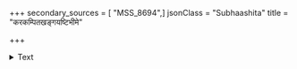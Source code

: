 +++
secondary_sources = [ "MSS_8694",]
jsonClass = "Subhaashita"
title = "करकम्पितखङ्गयष्टिभीमे"

+++

<details><summary>Text</summary>

करकम्पितखङ्गयष्टिभीमे रणसंनाहितरामनाथवीरे।  
अरिभूभृदमर्त्यसुन्दरीणाम् अचलन् दक्षिणवामलोचनानि॥
</details>
